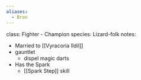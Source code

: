 ```yaml
---
aliases:
  - Bron
---
```

class: Fighter - Champion
species: Lizard-folk
notes:

* Married to [[Vyracoria Ildil]]
* gauntlet
	* dispel magic darts
* Has the Spark
	* [[Spark Step]] skill
